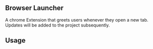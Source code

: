 ## Browser Launcher

A chrome Extension that greets users whenever they open a new tab. Updates will be added to the project subsequently.

## Usage
``` Install from chrome extension market
